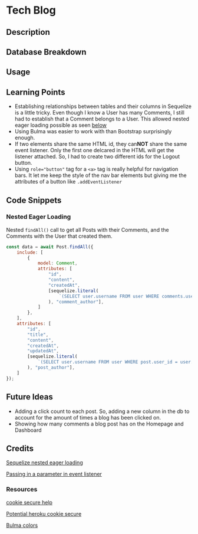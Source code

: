# Tech Blog

## Description


## Database Breakdown


## Usage


## Learning Points

* Establishing relationships between tables and their columns in Sequelize is a little tricky. Even though I know a User has many Comments, I still had to establish that a Comment belongs to a User. This allowed nested eager loading possible as seen [below](#nested-eager-loading)
* Using Bulma was easier to work with than Bootstrap surprisingly enough.
* If two elements share the same HTML id, they can**NOT** share the same event listener. Only the first one delcared in the HTML will get the listener attached. So, I had to create two different ids for the Logout button.
* Using `role="button"` tag for a `<a>` tag is really helpful for navigation bars. It let me keep the style of the nav bar elements but giving me the attributes of a button like `.addEventListener`

## Code Snippets

### Nested Eager Loading

Nested `findAll()` call to get all Posts with their Comments, and the Comments with the User that created them.
```js
const data = await Post.findAll({
    include: [
        {
            model: Comment,
            attributes: [
                "id",
                "content",
                "createdAt",
                [sequelize.literal(
                    `(SELECT user.username FROM user WHERE comments.user_id = user.id)`
                ), "comment_author"],
            ]
        },
    ],
    attributes: [
        "id",
        "title",
        "content",
        "createdAt",
        "updatedAt",
        [sequelize.literal(
            `(SELECT user.username FROM user WHERE post.user_id = user.id)`
        ), "post_author"],
    ]
});
```

## Future Ideas

- Adding a click count to each post. So, adding a new column in the db to account for the amount of times a blog has been clicked on.
- Showing how many comments a blog post has on the Homepage and Dashboard

## Credits

[Sequelize nested eager loading](https://stackoverflow.com/a/33944634)

[Passing in a parameter in event listener](https://plainenglish.io/blog/passing-arguments-to-event-listeners-in-javascript-1a81bc397ecb)

### Resources

[cookie secure help](https://stackoverflow.com/questions/40324121/express-session-secure-true)

[Potential heroku cookie secure](https://stackoverflow.com/a/63105481)

[Bulma colors](https://bulma.io/documentation/helpers/color-helpers/)